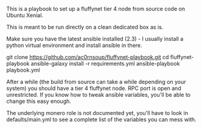 This is a playbook to set up a fluffynet tier 4 node from source code on Ubuntu Xenial.

This is meant to be run directly on a clean dedicated box as is.

Make sure you have the latest ansible installed (2.3) - I usually install a python virtual environment and install ansible in there.

git clone https://github.com/ac0rnsoup/fluffynet-playbook.git
cd fluffynet-playbook
ansible-galaxy install -r requirements.yml
ansible-playbook playbook.yml

After a while (the build from source can take a while depending on your system) you should have a tier 4 fluffynet node.
RPC port is open and unrestricted. If you know how to tweak ansible variables, you'll be able to change this easy enough.

The underlying monero role is not documented yet, you'll have to look in defaults/main.yml to see a complete list of the variables you can mess with.
